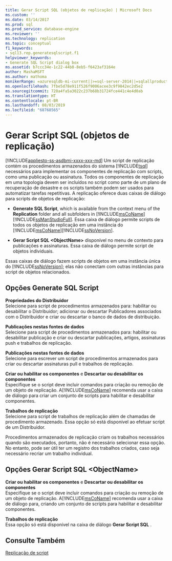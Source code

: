 ```yaml
---
title: Gerar Script SQL (objetos de replicação) | Microsoft Docs
ms.custom: ''
ms.date: 03/14/2017
ms.prod: sql
ms.prod_service: database-engine
ms.reviewer: ''
ms.technology: replication
ms.topic: conceptual
f1_keywords:
- sql13.rep.generatesqlscript.f1
helpviewer_keywords:
- Generate SQL Script dialog box
ms.assetid: b7ccc34e-1c22-44b8-8eb5-f6423af3164e
author: MashaMSFT
ms.author: mathoma
monikerRange: =azuresqldb-mi-current||>=sql-server-2014||=sqlallproducts-allversions
ms.openlocfilehash: 7fbe5d78e911f526f9006acee3c9f9842ec2d5e2
ms.sourcegitcommit: 728a4fa5a3022c237b68b31724fce441c4e4d0ab
ms.translationtype: HT
ms.contentlocale: pt-BR
ms.lasthandoff: 08/03/2019
ms.locfileid: "68768565"
---
```

# <a name="generate-sql-script-replication-objects"></a>Gerar Script SQL (objetos de replicação)
[!INCLUDE[appliesto-ss-asdbmi-xxxx-xxx-md](../../includes/appliesto-ss-asdbmi-xxxx-xxx-md.md)]
  Um script de replicação contém os procedimentos armazenados do sistema [!INCLUDE[tsql](../../includes/tsql-md.md)] necessários para implementar os componentes de replicação com scripts, como uma publicação ou assinatura. Todos os componentes de replicação em uma topologia devem ser incluídos no script como parte de um plano de recuperação de desastre  e os scripts também podem ser usados para automatizar tarefas repetitivas. A replicação oferece duas caixas de diálogo para scripts de objetos de replicação:  
  
-   **Generate SQL Script**, which is available from the context menu of the **Replication** folder and all subfolders in [!INCLUDE[msCoName](../../includes/msconame-md.md)] [!INCLUDE[ssManStudioFull](../../includes/ssmanstudiofull-md.md)]. Essa caixa de diálogo permite scripts de todos os objetos de replicação em uma instância do [!INCLUDE[msCoName](../../includes/msconame-md.md)][!INCLUDE[ssNoVersion](../../includes/ssnoversion-md.md)].  
  
-   **Gerar Script SQL \<ObjectName>** disponível no menu de contexto para publicações e assinaturas. Essa caixa de diálogo permite script de objetos individuais.  
  
 Essas caixas de diálogo fazem scripts de objetos em uma instância única do [!INCLUDE[ssNoVersion](../../includes/ssnoversion-md.md)]; elas não conectam com outras instâncias para script de objetos relacionados.  
  
## <a name="generate-sql-script-options"></a>Opções Generate SQL Script  
 **Propriedades do Distribuidor**  
 Selecione para script de procedimentos armazenados para: habilitar ou desabilitar o Distribuidor; adicionar ou descartar Publicadores associados com o Distribuidor e criar ou descartar o banco de dados de distribuição.  
  
 **Publicações nestas fontes de dados**  
 Selecione para script de procedimentos armazenados para: habilitar ou desabilitar publicação e criar ou descartar publicações, artigos, assinaturas push e trabalhos de replicação.  
  
 **Publicações nestas fontes de dados**  
 Selecione para escrever um script de procedimentos armazenados para criar ou descartar assinaturas pull e trabalhos de replicação.  
  
 **Criar ou habilitar os componentes** e **Descartar ou desabilitar os componentes**  
 Especifique se o script deve incluir comandos para criação ou remoção de um objeto de replicação. A[!INCLUDE[msCoName](../../includes/msconame-md.md)] recomenda usar a caixa de diálogo para criar um conjunto de scripts para habilitar e desabilitar componentes.  
  
 **Trabalhos de replicação**  
 Selecione para script de trabalhos de replicação além de chamadas de procedimento armazenado. Essa opção só está disponível ao efetuar script de um Distribuidor.  
  
 Procedimentos armazenados de replicação criam os trabalhos necessários quando são executados, portanto, não é necessário selecionar essa opção. No entanto, pode ser útil ter um registro dos trabalhos criados, caso seja necessário recriar um trabalho individual.  
  
## <a name="generate-sql-script-objectname-options"></a>Opções Gerar Script SQL \<ObjectName>  
 **Criar ou habilitar os componentes** e **Descartar ou desabilitar os componentes**  
 Especifique se o script deve incluir comandos para criação ou remoção de um objeto de replicação. A[!INCLUDE[msCoName](../../includes/msconame-md.md)] recomenda usar a caixa de diálogo para, criando um conjunto de scripts para habilitar e desabilitar componentes.  
  
 **Trabalhos de replicação**  
 Essa opção só está disponível na caixa de diálogo **Gerar Script SQL** .  
  
## <a name="see-also"></a>Consulte Também  
 [Replicação de script](../../relational-databases/replication/scripting-replication.md)  
  
  
